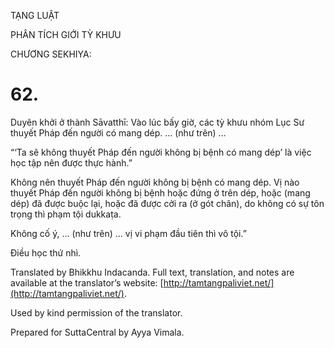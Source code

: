  

TẠNG LUẬT

PHÂN TÍCH GIỚI TỲ KHƯU

CHƯƠNG SEKHIYA:

# 62.

Duyên khởi ở thành Sāvatthī: Vào lúc bấy giờ, các tỳ khưu nhóm Lục Sư thuyết Pháp đến người có mang dép. … (như trên) …

“‘Ta sẽ không thuyết Pháp đến người không bị bệnh có mang dép’ là việc học tập nên được thực hành.”

Không nên thuyết Pháp đến người không bị bệnh có mang dép. Vị nào thuyết Pháp đến người không bị bệnh hoặc đứng ở trên dép, hoặc (mang dép) đã được buộc lại, hoặc đã được cởi ra (ở gót chân), do không có sự tôn trọng thì phạm tội dukkaṭa.

Không cố ý, … (như trên) … vị vi phạm đầu tiên thì vô tội.”

Điều học thứ nhì.

Translated by Bhikkhu Indacanda. Full text, translation, and notes are available at the translator’s website: [http://tamtangpaliviet.net/](http://tamtangpaliviet.net/).

Used by kind permission of the translator.

Prepared for SuttaCentral by Ayya Vimala.